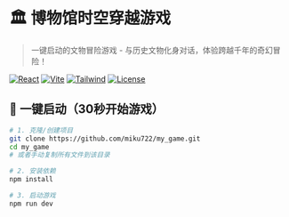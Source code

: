 # 🏛️ 博物馆时空穿越游戏

> 一键启动的文物冒险游戏 - 与历史文物化身对话，体验跨越千年的奇幻冒险！

[![React](https://img.shields.io/badge/React-18.2-blue.svg)](https://reactjs.org/)
[![Vite](https://img.shields.io/badge/Vite-4.4-646CFF.svg)](https://vitejs.dev/)
[![Tailwind](https://img.shields.io/badge/Tailwind-3.3-38B2AC.svg)](https://tailwindcss.com/)
[![License](https://img.shields.io/badge/License-MIT-green.svg)](https://opensource.org/licenses/MIT)

## 🚀 一键启动（30秒开始游戏）

```bash
# 1. 克隆/创建项目
git clone https://github.com/miku722/my_game.git
cd my_game
# 或者手动复制所有文件到该目录

# 2. 安装依赖
npm install

# 3. 启动游戏
npm run dev